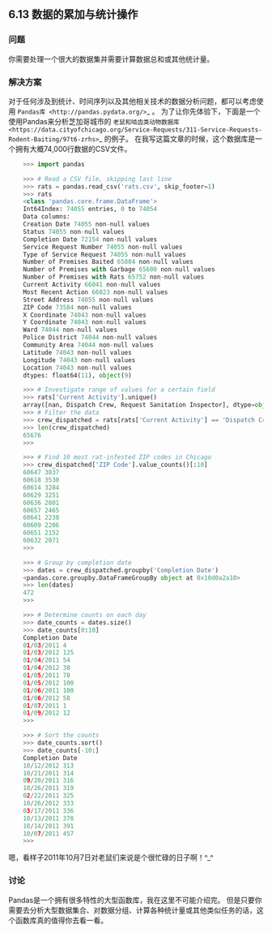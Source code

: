 ## 6.13 数据的累加与统计操作 ##
### 问题 ###
你需要处理一个很大的数据集并需要计算数据总和或其他统计量。
### 解决方案 ###
对于任何涉及到统计、时间序列以及其他相关技术的数据分析问题，都可以考虑使用 `Pandas库 <http://pandas.pydata.org/>`_ 。
为了让你先体验下，下面是一个使用Pandas来分析芝加哥城市的
`老鼠和啮齿类动物数据库 <https://data.cityofchicago.org/Service-Requests/311-Service-Requests-Rodent-Baiting/97t6-zrhs>`_ 的例子。
在我写这篇文章的时候，这个数据库是一个拥有大概74,000行数据的CSV文件。
```python
    >>> import pandas

    >>> # Read a CSV file, skipping last line
    >>> rats = pandas.read_csv('rats.csv', skip_footer=1)
    >>> rats
    <class 'pandas.core.frame.DataFrame'>
    Int64Index: 74055 entries, 0 to 74054
    Data columns:
    Creation Date 74055 non-null values
    Status 74055 non-null values
    Completion Date 72154 non-null values
    Service Request Number 74055 non-null values
    Type of Service Request 74055 non-null values
    Number of Premises Baited 65804 non-null values
    Number of Premises with Garbage 65600 non-null values
    Number of Premises with Rats 65752 non-null values
    Current Activity 66041 non-null values
    Most Recent Action 66023 non-null values
    Street Address 74055 non-null values
    ZIP Code 73584 non-null values
    X Coordinate 74043 non-null values
    Y Coordinate 74043 non-null values
    Ward 74044 non-null values
    Police District 74044 non-null values
    Community Area 74044 non-null values
    Latitude 74043 non-null values
    Longitude 74043 non-null values
    Location 74043 non-null values
    dtypes: float64(11), object(9)

    >>> # Investigate range of values for a certain field
    >>> rats['Current Activity'].unique()
    array([nan, Dispatch Crew, Request Sanitation Inspector], dtype=object)
    >>> # Filter the data
    >>> crew_dispatched = rats[rats['Current Activity'] == 'Dispatch Crew']
    >>> len(crew_dispatched)
    65676
    >>>

    >>> # Find 10 most rat-infested ZIP codes in Chicago
    >>> crew_dispatched['ZIP Code'].value_counts()[:10]
    60647 3837
    60618 3530
    60614 3284
    60629 3251
    60636 2801
    60657 2465
    60641 2238
    60609 2206
    60651 2152
    60632 2071
    >>>

    >>> # Group by completion date
    >>> dates = crew_dispatched.groupby('Completion Date')
    <pandas.core.groupby.DataFrameGroupBy object at 0x10d0a2a10>
    >>> len(dates)
    472
    >>>

    >>> # Determine counts on each day
    >>> date_counts = dates.size()
    >>> date_counts[0:10]
    Completion Date
    01/03/2011 4
    01/03/2012 125
    01/04/2011 54
    01/04/2012 38
    01/05/2011 78
    01/05/2012 100
    01/06/2011 100
    01/06/2012 58
    01/07/2011 1
    01/09/2012 12
    >>>

    >>> # Sort the counts
    >>> date_counts.sort()
    >>> date_counts[-10:]
    Completion Date
    10/12/2012 313
    10/21/2011 314
    09/20/2011 316
    10/26/2011 319
    02/22/2011 325
    10/26/2012 333
    03/17/2011 336
    10/13/2011 378
    10/14/2011 391
    10/07/2011 457
    >>>
```
嗯，看样子2011年10月7日对老鼠们来说是个很忙碌的日子啊！^_^
### 讨论 ###
Pandas是一个拥有很多特性的大型函数库，我在这里不可能介绍完。
但是只要你需要去分析大型数据集合、对数据分组、计算各种统计量或其他类似任务的话，这个函数库真的值得你去看一看。

